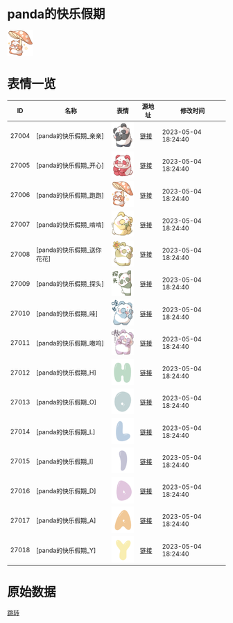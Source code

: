 # panda的快乐假期

<img src="./cover.png" height="60" alt="cover" />

# 表情一览

|ID|名称|表情|源地址|修改时间|
|----|----|----|----|----|
|27004|[panda的快乐假期_亲亲]|<img src="./pic/027004_%5Bpanda的快乐假期_亲亲%5D.png" height="60" alt="亲亲"/>|[链接](https://i0.hdslb.com/bfs/garb/f533a0fa9731c78f504295272985656fa2b09ed0.png)|2023-05-04 18:24:40|
|27005|[panda的快乐假期_开心]|<img src="./pic/027005_%5Bpanda的快乐假期_开心%5D.png" height="60" alt="开心"/>|[链接](https://i0.hdslb.com/bfs/garb/4865cbad645259771e32e3b181b95c455598dfac.png)|2023-05-04 18:24:40|
|27006|[panda的快乐假期_跑跑]|<img src="./pic/027006_%5Bpanda的快乐假期_跑跑%5D.png" height="60" alt="跑跑"/>|[链接](https://i0.hdslb.com/bfs/garb/f9800662ceb6b16e91142ea6f7be2cd7385271a0.png)|2023-05-04 18:24:40|
|27007|[panda的快乐假期_啃啃]|<img src="./pic/027007_%5Bpanda的快乐假期_啃啃%5D.png" height="60" alt="啃啃"/>|[链接](https://i0.hdslb.com/bfs/garb/4411ed77bbddafacd0256b4df7010834cfe91067.png)|2023-05-04 18:24:40|
|27008|[panda的快乐假期_送你花花]|<img src="./pic/027008_%5Bpanda的快乐假期_送你花花%5D.png" height="60" alt="送你花花"/>|[链接](https://i0.hdslb.com/bfs/garb/2be6ff4c5916d50e8e5795e832a039581e278e83.png)|2023-05-04 18:24:40|
|27009|[panda的快乐假期_探头]|<img src="./pic/027009_%5Bpanda的快乐假期_探头%5D.png" height="60" alt="探头"/>|[链接](https://i0.hdslb.com/bfs/garb/cc8309a8a486f5182ce2251ced35bce3f0644bf4.png)|2023-05-04 18:24:40|
|27010|[panda的快乐假期_哇]|<img src="./pic/027010_%5Bpanda的快乐假期_哇%5D.png" height="60" alt="哇"/>|[链接](https://i0.hdslb.com/bfs/garb/7527861ef35073579925677dc9cadd6a1553030c.png)|2023-05-04 18:24:40|
|27011|[panda的快乐假期_嗷呜]|<img src="./pic/027011_%5Bpanda的快乐假期_嗷呜%5D.png" height="60" alt="嗷呜"/>|[链接](https://i0.hdslb.com/bfs/garb/a539eaf5b05f36de04c7592d8addf28b1d3a8da7.png)|2023-05-04 18:24:40|
|27012|[panda的快乐假期_H]|<img src="./pic/027012_%5Bpanda的快乐假期_H%5D.png" height="60" alt="H"/>|[链接](https://i0.hdslb.com/bfs/garb/91f18d702057a0d9b2ec94376945873550120582.png)|2023-05-04 18:24:40|
|27013|[panda的快乐假期_O]|<img src="./pic/027013_%5Bpanda的快乐假期_O%5D.png" height="60" alt="O"/>|[链接](https://i0.hdslb.com/bfs/garb/31dd8bd76bdd5c3c2e83cdc98ec7493e20476b65.png)|2023-05-04 18:24:40|
|27014|[panda的快乐假期_L]|<img src="./pic/027014_%5Bpanda的快乐假期_L%5D.png" height="60" alt="L"/>|[链接](https://i0.hdslb.com/bfs/garb/83a79f5ff112f159d000d7eb0c01adf39bebac82.png)|2023-05-04 18:24:40|
|27015|[panda的快乐假期_I]|<img src="./pic/027015_%5Bpanda的快乐假期_I%5D.png" height="60" alt="I"/>|[链接](https://i0.hdslb.com/bfs/garb/239caa88cc4ab1e4100bb47e6219591a8d314d9a.png)|2023-05-04 18:24:40|
|27016|[panda的快乐假期_D]|<img src="./pic/027016_%5Bpanda的快乐假期_D%5D.png" height="60" alt="D"/>|[链接](https://i0.hdslb.com/bfs/garb/b0a265590ee358064bd88e9e29410cc9916ea551.png)|2023-05-04 18:24:40|
|27017|[panda的快乐假期_A]|<img src="./pic/027017_%5Bpanda的快乐假期_A%5D.png" height="60" alt="A"/>|[链接](https://i0.hdslb.com/bfs/garb/51a7999478b1763b415f2537abed6c9bf8fb1b53.png)|2023-05-04 18:24:40|
|27018|[panda的快乐假期_Y]|<img src="./pic/027018_%5Bpanda的快乐假期_Y%5D.png" height="60" alt="Y"/>|[链接](https://i0.hdslb.com/bfs/garb/d589125537865ea9a7e35f18de5d46b7e424a91d.png)|2023-05-04 18:24:40|

# 原始数据

[跳转](./raw.json)

